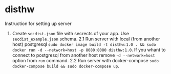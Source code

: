 # disthw

Instruction for setting up server

1. Create `secdist.json` file with secrects of your app. Use `secdist_example.json` schema.
2.1 Run server with local (from another host) postgresql `sudo docker image build -t disthw:1.0 . && sudo docker run -d --network=host -p 8080:8080 disthw:1.0`. If you whant to connect to postgresql from another host remove `-d --network=host` option from `run` command.
2.2 Run server with docker-compose `sudo docker-compose build && sudo docker-compose up`.
